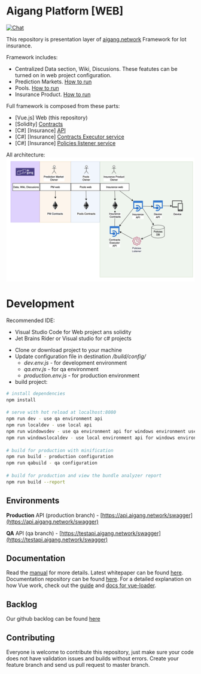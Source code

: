 # Aigang Platform [WEB]
[![Chat](https://badges.gitter.im/org.png)](https://gitter.im/AigangNetwork/Lobby?utm_source=share-link&utm_medium=link&utm_campaign=share-link)

This repository is presentation layer of [aigang.network](https://aigang.network) Framework for Iot insurance.


Framework includes:
 - Centralized Data section, Wiki, Discusions. These featutes can be turned on in web project configuration.
 - Prediction Markets. [How to run](docs/PredictionMarket.md)
 - Pools. [How to run](docs/Pools.md)
 - Insurance Product. [How to run](docs/InsuranceProduct.md)

Full framework is composed from these parts:
 - [Vue.js] Web (this repository)
 - [Solidity] [Contracts](https://github.com/AigangNetwork/aigang-contracts)
 - [C#] [Insurance] [API](https://github.com/AigangNetwork/aigang-api)
 - [C#] [Insurance] [Contracts Executor service](https://github.com/AigangNetwork/aigang-contracts-executor-public)
 - [C#] [Insurance] [Policies listener service](https://github.com/AigangNetwork/aigang-policies-listener-public)

All architecture:
![Architecture](docs/images/architecture.png?raw=true "Architecture")


# Development

Recommended IDE:
- Visual Studio Code for Web project ans solidity  
- Jet Brains Rider or Visual studio for c# projects  
  

* Clone or download project to your machine
* Update configuration file in destination */build/config/*  
    * *dev.env.js* - for development environment  
    * *qa.env.js* - for qa environment  
    * *production.env.js* - for production environment  
* build project:  
``` bash
# install dependencies
npm install

# serve with hot reload at localhost:8080
npm run dev - use qa environment api
npm run localdev - use local api
npm run windowsdev - use qa environment api for windows environment users
npm run windowslocaldev - use local environment api for windows environment users

# build for production with minification
npm run build - production configuration
npm run qabuild - qa configuration

# build for production and view the bundle analyzer report
npm run build --report
```
## Environments
**Production**
API (production branch) - [https://api.aigang.network/swagger](https://api.aigang.network/swagger)

**QA**
API (qa branch) - [https://testapi.aigang.network/swagger](https://testapi.aigang.network/swagger)

## Documentation

Read the  [manual](https://aigang.readthedocs.io/en/latest/)  for more details. Latest whitepaper can be found [here](https://aigang.network/whitepaper). Documentation repository can be found [here](https://github.com/AigangNetwork/aigang-docs). For a detailed explanation on how Vue work, check out the [guide](http://vuejs-templates.github.io/webpack/) and [docs for vue-loader](http://vuejs.github.io/vue-loader).

## Backlog
Our github backlog can be found [here](https://github.com/AigangNetwork/aigang-platform-web/projects/1)


## Contributing

Everyone is welcome to contribute this repository, just make sure your code does not have validation issues and builds without errors. Create your feature branch and send us pull request to master branch.

